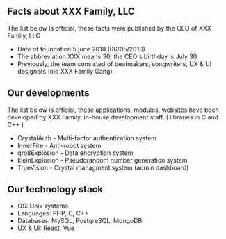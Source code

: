 ## Facts about XXX Family, LLC

The list below is official, these facts were published by the CEO of XXX Family, LLC

* Date of foundation 5 june 2018 (06/05/2018)
* The abbreviation XXX means 30, the CEO's birthday is July 30
* Previously, the team consisted of beatmakers, songwriters, UX & UI designers (old XXX Family Gang)

## Our developments

The list below is official, these applications, modules, websites have been developed by XXX Family, in-house development staff.
( libraries in C and C++ )

* СrystalAuth - Multi-factor authentication system
* InnerFire - Anti-robot system
* großExplosion - Data encryption system
* kleinExplosion - Pseudorandom number generation system
* TrueVision - Crystal managment system (admin dashboard)

## Our technology stack

* OS: Unix systems
* Languages: PHP, C, C++
* Databases: MySQL, PostgreSQL, MongoDB
* UX & UI: React, Vue
